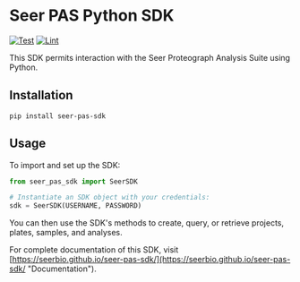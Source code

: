 # Seer PAS Python SDK

[![Test](https://github.com/seerbio/seer-pas-sdk/actions/workflows/test.yml/badge.svg?branch=main)](https://github.com/seerbio/seer-pas-sdk/actions/workflows/test.yml)
[![Lint](https://github.com/seerbio/seer-pas-sdk/actions/workflows/lint.yml/badge.svg?branch=main)](https://github.com/seerbio/seer-pas-sdk/actions/workflows/lint.yml)

This SDK permits interaction with the Seer Proteograph Analysis Suite using Python.

## Installation

```shell
pip install seer-pas-sdk
```

## Usage

To import and set up the SDK:

```python
from seer_pas_sdk import SeerSDK

# Instantiate an SDK object with your credentials:
sdk = SeerSDK(USERNAME, PASSWORD)
```

You can then use the SDK's methods to create, query, or retrieve projects, plates, samples, and analyses.

For complete documentation of this SDK, visit [https://seerbio.github.io/seer-pas-sdk/](https://seerbio.github.io/seer-pas-sdk/ "Documentation").
